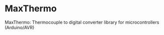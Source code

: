 MaxThermo
=========

MaxThermo: Thermocouple to digital converter library for microcontrollers (Arduino/AVR)
